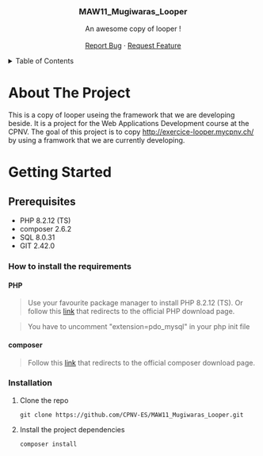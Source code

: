 <br />
<div align="center">

  <h3 align="center">MAW11_Mugiwaras_Looper</h3>

  <p align="center">
    An awesome copy of looper !
    <br />
    <br />
    <a href="https://github.com/CPNV-ES/MAW11_Mugiwaras_Looper/issues/new/choose">Report Bug</a>
    ·
    <a href="https://github.com/CPNV-ES/MAW11_Mugiwaras_Looper/issues/new/choose">Request Feature</a>
  </p>
</div>

<details>
  <summary>Table of Contents</summary>
  <ol>
    <li>
      <a href="#about-the-project">About The Project</a>
    </li>
    <li>
      <a href="#getting-started">Getting Started</a>
      <ul>
        <li><a href="#prerequisites">Prerequisites</a></li>
        <li><a href="#installation">Installation</a></li>
      </ul>
    </li>
    <li>
      <a href="#open-diag">Open the diagrams</a>
    </li>
  </ol>
</details>

# About The Project

This is a copy of looper useing the framework that we are developing beside. It is a project for the Web Applications Development course at the CPNV. The goal of this project is to copy http://exercice-looper.mycpnv.ch/ by using a framwork that we are currently developing.

# Getting Started

## Prerequisites

* PHP 8.2.12 (TS)
* composer 2.6.2
* SQL 8.0.31
* GIT 2.42.0

### How to install the requirements

#### PHP

> Use your favourite package manager to install PHP 8.2.12 (TS). Or follow this [link](https://www.php.net/manual/install.php) that redirects to the official PHP download page.

> You have to uncomment "extension=pdo_mysql" in your php init file
#### composer

> Follow this [link](https://getcomposer.org/download/) that redirects to the official composer download page.

<!-- The following installation procedure is not valid.  -->
### Installation

1. Clone the repo

    ```shell
    git clone https://github.com/CPNV-ES/MAW11_Mugiwaras_Looper.git
    ```

2. Install the project dependencies

    ```shell
    composer install
    ```
